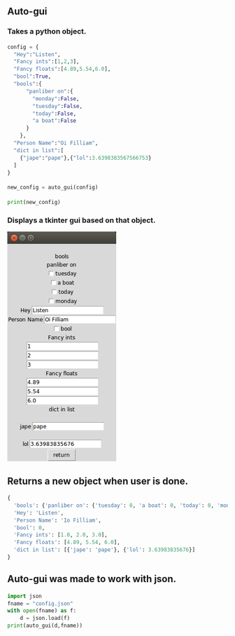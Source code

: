 ## Auto-gui

### Takes a python object.

```python
config = {
  "Hey":"Listen",
  "Fancy ints":[1,2,3],
  "Fancy floats":[4.89,5.54,6.0],
  "bool":True,
  "bools":{
      "panliber on":{
        "monday":False,
        "tuesday":False,
        "today":False,
        "a boat":False
      }
    },
  "Person Name":"Oi Filliam",
  "dict in list":[
    {"jape":"pape"},{"lol":3.6398383567566753}
  ]
}

new_config = auto_gui(config)

print(new_config)
```

### Displays a tkinter gui based on that object.

![gui demo](./example.png)

## Returns a new object when user is done.

```python
{
  'bools': {'panliber on': {'tuesday': 0, 'a boat': 0, 'today': 0, 'monday': 0}},
  'Hey': 'Listen',
  'Person Name': 'Io Filliam',
  'bool': 0,
  'Fancy ints': [1.0, 2.0, 3.0],
  'Fancy floats': [4.89, 5.54, 6.0],
  'dict in list': [{'jape': 'pape'}, {'lol': 3.63983835676}]
}
```

## Auto-gui was made to work with json.

```python
import json
fname = "config.json"
with open(fname) as f:
    d = json.load(f)
print(auto_gui(d,fname))
```
